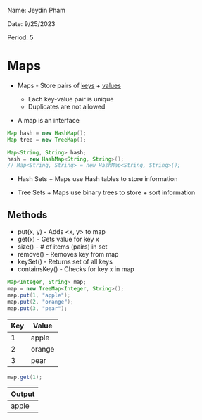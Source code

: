 Name: Jeydin Pham

Date: 9/25/2023

Period: 5

# Maps

- Maps - Store pairs of <u>keys</u> + <u>values</u>

  - Each key-value pair is unique
  - Duplicates are not allowed

- A map is an interface

```java
Map hash = new HashMap();
Map tree = new TreeMap();

Map<String, String> hash;
hash = new HashMap<String, String>();
// Map<String, String> = new HashMap<String, String>();
```

- Hash Sets + Maps use Hash tables to store information

- Tree Sets + Maps use binary trees to store + sort information

## Methods

- put(x, y) - Adds <x, y> to map
- get(x) - Gets value for key x
- size() - # of items (pairs) in set
- remove() - Removes key from map
- keySet() - Returns set of all keys
- containsKey() - Checks for key x in map

```java
Map<Integer, String> map;
map = new TreeMap<Integer, String>();
map.put(1, "apple");
map.put(2, "orange");
map.put(3, "pear");
```

| Key | Value  |
| --- | ------ |
| 1   | apple  |
| 2   | orange |
| 3   | pear   |

```java
map.get(1);
```

| Output |
| ------ |
| apple  |
